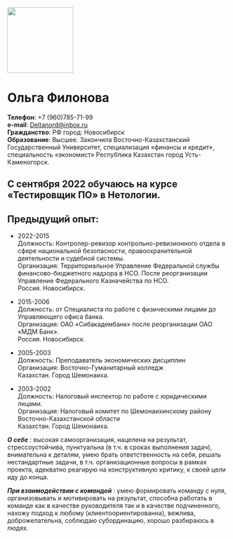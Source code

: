 
 <img src="фIMG_5907.jpg" height="150" width="150">

# Ольга Филонова

__Телефон__: +7 (960)785-71-99  
__e-mail__: Deltanord@inbox.ru  
__Гражданство__: РФ город: Новосибирск  
__Образование__: Высшее. Закончила Восточно-Казахстанский Государственный Университет,  специализация «финансы и кредит», специальность «экономист» Республика Казахстан город  Усть-Каменогорск.  

## С сентября 2022 обучаюсь на курсе «Тестировщик ПО» в Нетологии.  

## Предыдущий опыт:   

+ 2022-2015   
Должность:  Контролер-ревизор контрольно-ревизионного отдела в сфере национальной безопасности, правоохранительной деятельности и судебной системы.   
Организация: Территориальное Управление  Федеральной службы финансово-бюджетного надзора в НСО. После реорганизации  Управление Федерального Казначейства по НСО.   
Россия. Новосибирск.

+ 2015-2006   
Должность: от Специалиста по работе с физическими лицами до Управляющего офиса банка.  
Организация: ОАО «Сибакадембанк» после реорганизации ОАО «МДМ Банк».  
Россия. Новосибирск.

+ 2005-2003  
Должность:  Преподаватель экономических дисциплин  
Организация: Восточно-Гуманитарный колледж   
Казахстан. Город Шемонаиха.

+ 2003-2002   
Должность:  Налоговый инспектор по работе с юридическими лицами.  
Организация: Налоговый комитет по Шемонаихинскому району Восточно-Казахстанской области   
Казахстан. Город Шемонаиха.

***О себе*** : высокая самоорганизация,  нацелена на результат, стрессоустойчива, пунктуальна (в т.ч. в сроках выполнения задач), внимательна к деталям,  умею брать ответственность на себя, решать  нестандартные задачи, в т.ч.  организационные вопросы в рамках проекта,  адекватно реагирую на конструктивную критику, к своей цели иду до конца.

***При взаимодействии с командой*** : умею формировать команду с нуля, организовывать и мотивировать на результат, способна работать в команде как в качестве руководителя так и в качестве подчиненного, нахожу подход к любому (клиентоориентированна), вежлива, доброжелательна, соблюдаю субординацию, хорошо разбираюсь в людях.

